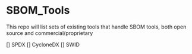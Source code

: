 # SBOM_Tools

This repo will list sets of existing tools that handle SBOM tools, both open source and commercial/proprietary

[] SPDX
[] CycloneDX
[] SWID
